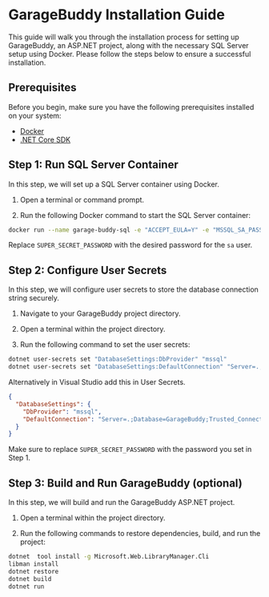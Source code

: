 
# GarageBuddy Installation Guide

This guide will walk you through the installation process for setting up GarageBuddy, an ASP.NET project, along with the necessary SQL Server setup using Docker. Please follow the steps below to ensure a successful installation.

## Prerequisites

Before you begin, make sure you have the following prerequisites installed on your system:

-   [Docker](https://www.docker.com/get-started)
-   [.NET Core SDK](https://dotnet.microsoft.com/download/dotnet)

## Step 1: Run SQL Server Container

In this step, we will set up a SQL Server container using Docker.

1.  Open a terminal or command prompt.
    
2.  Run the following Docker command to start the SQL Server container:

```bash
docker run --name garage-buddy-sql -e "ACCEPT_EULA=Y" -e "MSSQL_SA_PASSWORD=SUPER_SECRET_PASSWORD" -p 1433:1433 -v sqlvol-garage:/var/opt/mssql -d mcr.microsoft.com/mssql/server:2019-latest
```
Replace `SUPER_SECRET_PASSWORD` with the desired password for the `sa` user.

## Step 2: Configure User Secrets

In this step, we will configure user secrets to store the database connection string securely.

1.  Navigate to your GarageBuddy project directory.
    
2.  Open a terminal within the project directory.
    
3.  Run the following command to set the user secrets:
```bash
dotnet user-secrets set "DatabaseSettings:DbProvider" "mssql"
dotnet user-secrets set "DatabaseSettings:DefaultConnection" "Server=.;Database=GarageBuddy;Trusted_Connection=False;TrustServerCertificate=True;User Id=sa;Password=SUPER_SECRET_PASSWORD"
```
Alternatively in Visual Studio add this in User Secrets.
```json
{
  "DatabaseSettings": {
    "DbProvider": "mssql",
    "DefaultConnection": "Server=.;Database=GarageBuddy;Trusted_Connection=False;TrustServerCertificate=True;User Id=sa;Password=SUPER_SECRET_PASSWORD"
  }
}
```
Make sure to replace `SUPER_SECRET_PASSWORD` with the password you set in Step 1.

## Step 3: Build and Run GarageBuddy (optional)

In this step, we will build and run the GarageBuddy ASP.NET project.

1.  Open a terminal within the project directory.
    
2.  Run the following commands to restore dependencies, build, and run the project:
```bash
dotnet  tool install -g Microsoft.Web.LibraryManager.Cli
libman install
dotnet restore
dotnet build
dotnet run
```

